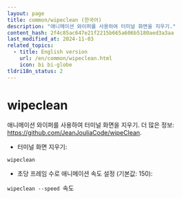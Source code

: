 ```yaml
---
layout: page
title: common/wipeclean (한국어)
description: "애니메이션 와이퍼를 사용하여 터미널 화면을 지우기."
content_hash: 2f4c85ac647e21f2215b665a606b5180aed3a3aa
last_modified_at: 2024-11-03
related_topics:
  - title: English version
    url: /en/common/wipeclean.html
    icon: bi bi-globe
tldri18n_status: 2
---
```

# wipeclean

애니메이션 와이퍼를 사용하여 터미널 화면을 지우기.
더 많은 정보: <https://github.com/JeanJouliaCode/wipeClean>.

- 터미널 화면 지우기:

`wipeclean`

- 초당 프레임 수로 애니메이션 속도 설정 (기본값: 150):

`wipeclean --speed `<span class="tldr-var badge badge-pill bg-dark-lm bg-white-dm text-white-lm text-dark-dm font-weight-bold">속도</span>
